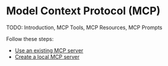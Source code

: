 # Model Context Protocol (MCP)

TODO: Introduction, MCP Tools, MCP Resources, MCP Prompts

Follow these steps:

* [Use an existing MCP server](./use-existing-mcp/)
* [Create a local MCP server](./create-local=mcp/)
